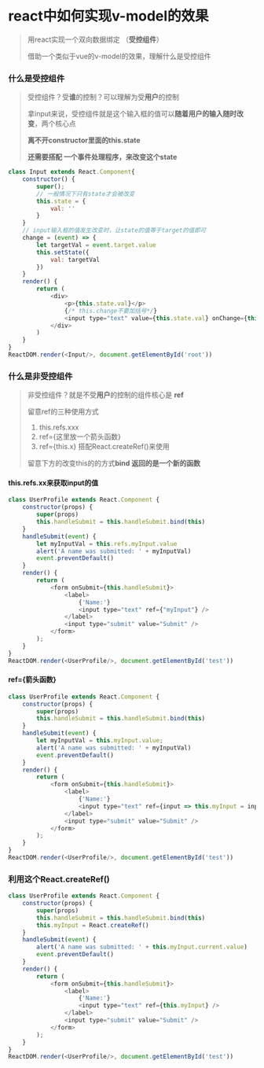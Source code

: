 

# react中如何实现v-model的效果

> 用react实现一个双向数据绑定 （**受控组件**）
>
> 借助一个类似于vue的v-model的效果，理解什么是受控组件

### 什么是**受控组件**

> 受控组件？受**谁**的控制？可以理解为受**用户**的控制
>
> 拿input来说，受控组件就是这个输入框的值可以**随着用户的输入随时改变**，两个核心点
>
> **离不开constructor里面的this.state**
>
> **还需要搭配 一个事件处理程序，来改变这个state**

```javascript
class Input extends React.Component{
    constructor() {
        super();
        // 一般情况下只有state才会被改变
        this.state = {
            val: ''
        }
    }
    // input输入框的值发生改变时，让state的值等于target的值即可
    change = (event) => {
        let targetVal = event.target.value
        this.setState({
            val: targetVal
        })
    }
    render() {
        return (
            <div>
                <p>{this.state.val}</p>
                {/* this.change不要加括号*/}
                <input type="text" value={this.state.val} onChange={this.change}/>
            </div>
        )
    }
}
ReactDOM.render(<Input/>, document.getElementById('root'))
```



### 什么是非受控组件

> 非受控组件？就是不受**用户**的控制的组件核心是 **ref**
>
> 留意ref的三种使用方式
>
> 1. this.refs.xxx
> 2. ref={这里放一个箭头函数}
> 3. ref={this.x} 搭配React.createRef()来使用
>
> 留意下方的改变this的的方式**bind 返回的是一个新的函数**

#### this.refs.xx来获取input的值

```javascript
class UserProfile extends React.Component {
    constructor(props) {
        super(props)
        this.handleSubmit = this.handleSubmit.bind(this)
    }
    handleSubmit(event) {
        let myInputVal = this.refs.myInput.value
        alert('A name was submitted: ' + myInputVal)
        event.preventDefault()
    }
    render() {
        return (
            <form onSubmit={this.handleSubmit}>
                <label>
                    {'Name:'}
                    <input type="text" ref={"myInput"} />
                </label>
                <input type="submit" value="Submit" />
            </form>
        );
    }
}
ReactDOM.render(<UserProfile/>, document.getElementById('test'))
```





#### ref={箭头函数}

```javascript
class UserProfile extends React.Component {
    constructor(props) {
        super(props)
        this.handleSubmit = this.handleSubmit.bind(this)
    }
    handleSubmit(event) {
        let myInputVal = this.myInput.value;
        alert('A name was submitted: ' + myInputVal)
        event.preventDefault()
    }
    render() {
        return (
            <form onSubmit={this.handleSubmit}>
                <label>
                    {'Name:'}
                    <input type="text" ref={input => this.myInput = input} />
                </label>
                <input type="submit" value="Submit" />
            </form>
        );
    }
}
ReactDOM.render(<UserProfile/>, document.getElementById('test'))
```





###   利用这个React.createRef()

```javascript
class UserProfile extends React.Component {
    constructor(props) {
        super(props)
        this.handleSubmit = this.handleSubmit.bind(this)
        this.myInput = React.createRef()
    }
    handleSubmit(event) {
        alert('A name was submitted: ' + this.myInput.current.value)
        event.preventDefault()
    }
    render() {
        return (
            <form onSubmit={this.handleSubmit}>
                <label>
                    {'Name:'}
                    <input type="text" ref={this.myInput} />
                </label>
                <input type="submit" value="Submit" />
            </form>
        );
    }
}
ReactDOM.render(<UserProfile/>, document.getElementById('test'))
```







